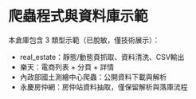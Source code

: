 # 爬蟲程式與資料庫示範

本倉庫包含 3 類型示範（已脫敏，僅技術展示）：
- real_estate：靜態/動態頁抓取、資料清洗、CSV輸出
- 樂天：電商列表 + 分頁 + 詳情
- 內政部國土測繪中心爬蟲：公開資料下載與解析
- 永慶房仲網：房仲站資料抽取，僅保留解析與落庫流程
